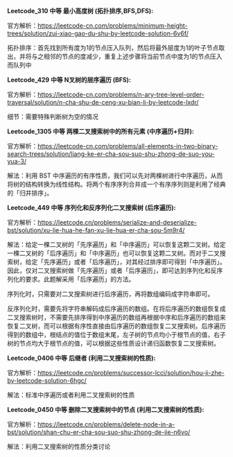 **Leetcode_310 中等 最小高度树 (拓扑排序,BFS,DFS):**

官方解析：https://leetcode-cn.com/problems/minimum-height-trees/solution/zui-xiao-gao-du-shu-by-leetcode-solution-6v6f/

拓扑排序：首先找到所有度为1的节点压入队列，然后将最外层度为1的叶子节点取出，并将与之相邻的节点的度减少，重复上述步骤将当前节点中度为1的节点压入而队列中

**Leetcode_429 中等 N叉树的层序遍历 (BFS):**

官方解析：https://leetcode-cn.com/problems/n-ary-tree-level-order-traversal/solution/n-cha-shu-de-ceng-xu-bian-li-by-leetcode-lxdr/

细节：需要特殊判断树为空的情况

**Leetcode_1305 中等 两棵二叉搜索树中的所有元素 (中序遍历+归并):**

官方解析：https://leetcode-cn.com/problems/all-elements-in-two-binary-search-trees/solution/liang-ke-er-cha-sou-suo-shu-zhong-de-suo-you-yua-3/

解法：利用 BST 中序遍历的有序性质，我们可以先对两棵树进行中序遍历，从而将树的结构转换为线性结构。将两个有序序列合并成一个有序序列则是利用了经典的「归并排序」。

**Leetcode_449 中等 序列化和反序列化二叉搜索树 (后序遍历):**

官方解析：https://leetcode.cn/problems/serialize-and-deserialize-bst/solution/xu-lie-hua-he-fan-xu-lie-hua-er-cha-sou-5m9r4/

解法：给定一棵二叉树的「先序遍历」和「中序遍历」可以恢复这颗二叉树。给定一棵二叉树的「后序遍历」和「中序遍历」也可以恢复这颗二叉树。而对于二叉搜索树，给定「先序遍历」或者「后序遍历」，对其经过排序即可得到「中序遍历」。因此，仅对二叉搜索树做「先序遍历」或者「后序遍历」，即可达到序列化和反序列化的要求。此题解采用「后序遍历」的方法。

序列化时，只需要对二叉搜索树进行后序遍历，再将数组编码成字符串即可。

反序列化时，需要先将字符串解码成后序遍历的数组。在将后序遍历的数组恢复成二叉搜索树时，不需要先排序得到中序遍历的数组再根据中序和后序遍历的数组来恢复二叉树，而可以根据有序性直接由后序遍历的数组恢复二叉搜索树。后序遍历得到的数组中，根结点的值位于数组末尾，左子树的节点均小于根节点的值，右子树的节点均大于根节点的值，可以根据这些性质设计递归函数恢复二叉搜索树。

**Leetcode_0406 中等 后继者 (利用二叉搜索树的性质):**

官方解析：https://leetcode.cn/problems/successor-lcci/solution/hou-ji-zhe-by-leetcode-solution-6hgc/

解法：标准中序遍历或者利用二叉搜索树的性质

**Leetcode_0450 中等 删除二叉搜索树中的节点 (利用二叉搜索树的性质):**

官方解析：https://leetcode.cn/problems/delete-node-in-a-bst/solution/shan-chu-er-cha-sou-suo-shu-zhong-de-jie-n6vo/

解法：利用二叉搜索树的性质分类讨论





